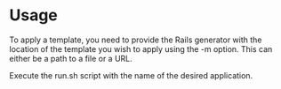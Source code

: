# Usage
To apply a template, you need to provide the Rails generator with the location of the template you wish to apply using the -m option. This can either be a path to a file or a URL.

Execute the run.sh script with the name of the desired application.
                   